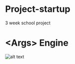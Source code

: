 # Project-startup
3 week school project
# \<Args\> Engine
![alt text](https://cdn.discordapp.com/attachments/448616491416551438/682357640214741104/20200226_234456.png)
